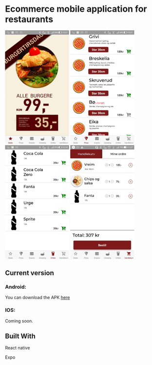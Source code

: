 # Ecommerce mobile application for restaurants
 

<img src="https://raw.githubusercontent.com/sin0a/Takeaway/master/images/frontpage.jpg" alt="Front page" width="210">   <img src="https://raw.githubusercontent.com/sin0a/Takeaway/master/images/pizza.jpg" alt="Front page" width="210">  <img src="https://raw.githubusercontent.com/sin0a/Takeaway/master/images/soda.jpg" alt="Front page" width="210">  <img src="https://raw.githubusercontent.com/sin0a/Takeaway/master/images/cart.jpg" alt="Front page" width="210">

## Current version
### Android:
You can download the APK [here](http://ec2-18-130-12-237.eu-west-2.compute.amazonaws.com/pizza.apk)


### IOS:
Coming soon.
## Built With
React native 

Expo


